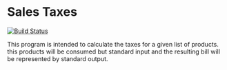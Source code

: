 # Sales Taxes

[![Build Status](https://travis-ci.org/acampolm/lm_test.svg?branch=master)](https://travis-ci.org/acampolm/lm_test)

This program is intended to calculate the taxes for a given list of products. this products will be consumed but standard input and the resulting bill will be represented by standard output. 

